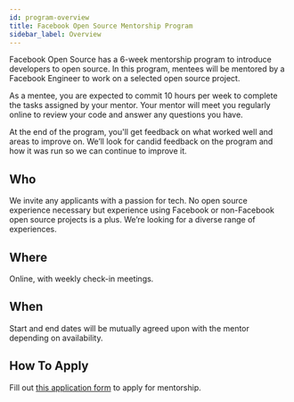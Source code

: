 ```yaml
---
id: program-overview
title: Facebook Open Source Mentorship Program
sidebar_label: Overview
---
```


Facebook Open Source has a 6-week mentorship program to introduce developers to open source. In this program, mentees will be mentored by a Facebook Engineer to work on a selected open source project.

As a mentee, you are expected to commit 10 hours per week to complete the tasks assigned by your mentor. Your mentor will meet you regularly online to review your code and answer any questions you have.

At the end of the program, you'll get feedback on what worked well and areas to improve on. We’ll look for candid feedback on the program and how it was run so we can continue to improve it.

## Who

We invite any applicants with a passion for tech. No open source experience necessary but experience using Facebook or non-Facebook open source projects is a plus. We’re looking for a diverse range of experiences.

## Where

Online, with weekly check-in meetings.

## When

Start and end dates will be mutually agreed upon with the mentor depending on availability.

## How To Apply

Fill out [this application form](http://bit.ly/fb-oss-mentorship) to apply for mentorship.
